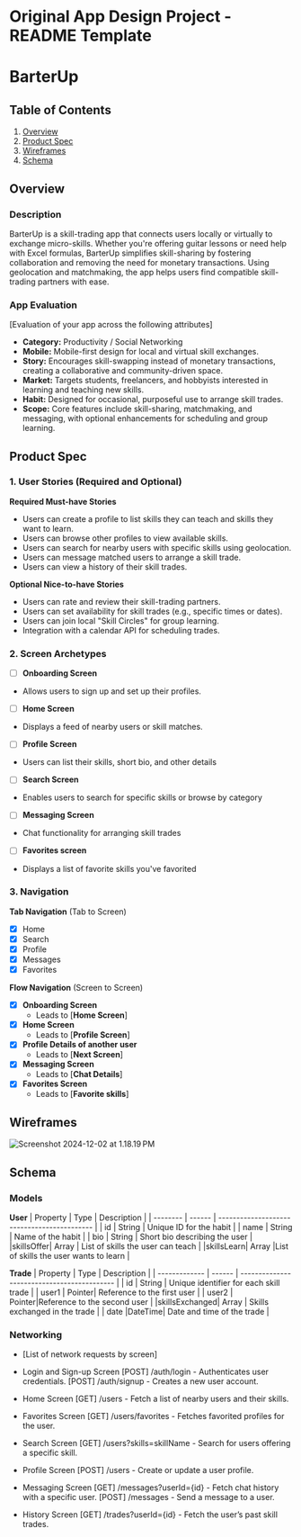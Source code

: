 Original App Design Project - README Template
===

# BarterUp

## Table of Contents

1. [Overview](#Overview)
2. [Product Spec](#Product-Spec)
3. [Wireframes](#Wireframes)
4. [Schema](#Schema)

## Overview

### Description

BarterUp is a skill-trading app that connects users locally or virtually to exchange micro-skills. Whether you're offering guitar lessons or need help with Excel formulas, BarterUp simplifies skill-sharing by fostering collaboration and removing the need for monetary transactions. Using geolocation and matchmaking, the app helps users find compatible skill-trading partners with ease.

### App Evaluation

[Evaluation of your app across the following attributes]
- **Category:** Productivity / Social Networking
- **Mobile:** Mobile-first design for local and virtual skill exchanges.
- **Story:** Encourages skill-swapping instead of monetary transactions, creating a collaborative and community-driven space.
- **Market:** Targets students, freelancers, and hobbyists interested in learning and teaching new skills.
- **Habit:** Designed for occasional, purposeful use to arrange skill trades.
- **Scope:** Core features include skill-sharing, matchmaking, and messaging, with optional enhancements for scheduling and group learning.

## Product Spec

### 1. User Stories (Required and Optional)

**Required Must-have Stories**

* Users can create a profile to list skills they can teach and skills they want to learn.
* Users can browse other profiles to view available skills.
* Users can search for nearby users with specific skills using geolocation.
* Users can message matched users to arrange a skill trade.
* Users can view a history of their skill trades.

**Optional Nice-to-have Stories**

* Users can rate and review their skill-trading partners.
* Users can set availability for skill trades (e.g., specific times or dates).
* Users can join local "Skill Circles" for group learning.
* Integration with a calendar API for scheduling trades.

### 2. Screen Archetypes

- [ ] **Onboarding Screen**
* Allows users to sign up and set up their profiles.
- [ ] **Home Screen**
* Displays a feed of nearby users or skill matches.
- [ ] **Profile Screen**
* Users can list their skills, short bio, and other details
- [ ] **Search Screen**
* Enables users to search for specific skills or browse by category
- [ ] **Messaging Screen**
* Chat functionality for arranging skill trades
- [ ] **Favorites screen**
* Displays a list of favorite skills you've favorited


### 3. Navigation

**Tab Navigation** (Tab to Screen)

- [x] Home
- [x] Search
- [x] Profile
- [x] Messages
- [x] Favorites

**Flow Navigation** (Screen to Screen)

- [x] **Onboarding Screen**
  * Leads to [**Home Screen**]
- [x] **Home Screen**
  * Leads to [**Profile Screen**] 
- [x] **Profile Details of another user**
  * Leads to [**Next Screen**]
- [x] **Messaging Screen**
  * Leads to [**Chat Details**]
- [x] **Favorites Screen**
  * Leads to [**Favorite skills**]


## Wireframes

![Screenshot 2024-12-02 at 1.18.19 PM](https://hackmd.io/_uploads/B1Vz5_jmkl.png)



## Schema 


### Models

**User** 
| Property  | Type   | Description                                 |
| --------  | ------ | ------------------------------------------- |
|    id     | String |   Unique ID for the habit                   |
|   name    | String |    Name of the habit                        |
| bio       | String |    Short bio describing the user            |
|skillsOffer| Array  |     List of skills the user can teach       |
|skillsLearn| Array  |List of skills the user wants to learn       |


**Trade**
| Property      | Type   | Description                                 |
| ------------- | ------ | ------------------------------------------- |
|    id         | String |   Unique identifier for each skill trade    |
|   user1       | Pointer|   Reference to the first user               |
| user2         | Pointer|Reference to the second user                 |
|skillsExchanged| Array  |  Skills exchanged in the trade              |
| date          |DateTime| Date and time of the trade                  |

### Networking

- [List of network requests by screen]

* Login and Sign-up Screen
[POST] /auth/login - Authenticates user credentials.
[POST] /auth/signup - Creates a new user account.

* Home Screen
[GET] /users - Fetch a list of nearby users and their skills.

* Favorites Screen
[GET] /users/favorites - Fetches favorited profiles for the user.


* Search Screen
[GET] /users?skills=skillName - Search for users offering a specific skill.

* Profile Screen
[POST] /users - Create or update a user profile.

* Messaging Screen
[GET] /messages?userId={id} - Fetch chat history with a specific user.
[POST] /messages - Send a message to a user.

* History Screen
[GET] /trades?userId={id} - Fetch the user’s past skill trades.
